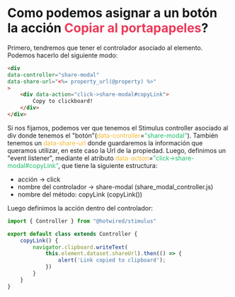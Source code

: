 # Como podemos asignar a un botón la acción <span style='color:#eb3b5a'>Copiar al portapapeles</span>?
Primero, tendremos que tener el controlador asociado al elemento. 
Podemos hacerlo del siguiente modo:
```html
<div 
data-controller="share-modal" 
data-share-url="<%= property_url(@property) %>"
> 
 	<div data-action="click->share-modal#copyLink">
		Copy to clickboard!
	</div>
</div>
```

Si nos fijamos, podemos ver que tenemos el Stimulus controller asociado al div donde tenemos el "botón"(<span style='color:#f7b731'>data-controller</span>=<span style='color:#20bf6b'>"share-modal"</span>).
También tenemos un <span style='color:#f7b731'>data-share-url</span> donde guardaremos la información que queramos utilizar, en este caso la Url de la propiedad.
Luego, definimos un "event listener", mediante el atributo 
<span style='color:#f7b731'>data-action</span>=<span style='color:#20bf6b'>"click->share-modal#copyLink"</span>, que tiene la siguiente estructura:
* acción -> click
* nombre del controlador -> share-modal (share_modal_controller.js)
* nombre del método: copyLink (copyLink())

Luego definimos la acción dentro del controlador:
```js
import { Controller } from "@hotwired/stimulus"

export default class extends Controller {
	copyLink() {
		navigator.clipboard.writeText(
			this.element.dataset.shareUrl).then(() => {
				alert('Link copied to clipboard');
			})
		}
	}
}
```
